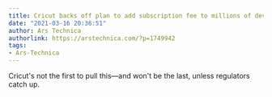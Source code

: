 ```yaml
---
title: Cricut backs off plan to add subscription fee to millions of devices [Updated]
date: "2021-03-16 20:36:51"
author: Ars Technica
authorlink: https://arstechnica.com/?p=1749942
tags:
- Ars-Technica
---
```

Cricut's not the first to pull this—and won't be the last, unless regulators catch up.